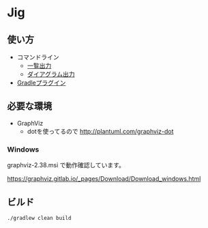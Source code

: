 # Jig

## 使い方

- コマンドライン
  - [一覧出力](./class-list-cli)
  - [ダイアグラム出力](./package-diagram-cli)
- [Gradleプラグイン](./gradle-plugin)

## 必要な環境

- GraphViz
  - dotを使ってるので http://plantuml.com/graphviz-dot

### Windows

graphviz-2.38.msi で動作確認しています。

https://graphviz.gitlab.io/_pages/Download/Download_windows.html

## ビルド

```
./gradlew clean build
```

